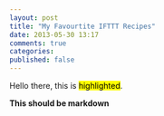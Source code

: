 ```yaml
---
layout: post
title: "My Favourtite IFTTT Recipes"
date: 2013-05-30 13:17
comments: true
categories:
published: false
---
```

Hello there, this is <mark>highlighted</mark>.

**This should be markdown**